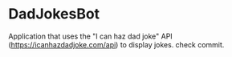 # DadJokesBot
Application that uses the "I can haz dad joke" API (https://icanhazdadjoke.com/api) to display jokes. check commit.
